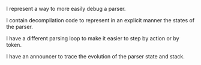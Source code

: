 I represent a way to more easily debug a parser.

I contain decompilation code to represent in an explicit manner the states of the parser.

I have a different parsing loop to make it easier to step by action or by token.

I have an announcer to trace the evolution of the parser state and stack.